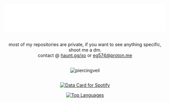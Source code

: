 <div align="center">
  <!-- Animated SVG Banner -->
  <img src="./header.svg" alt="hi there, i'm elvin 🎊" width="650" height="85" />
</div>

##

<div align="center">
most of my repositories are private, if you want to see anything specific, shoot me a dm.<br>
contact @ <a href="https://haunt.gg/xo">haunt.gg/xo</a> or <a href="mailto:eg574@proton.me">eg574@proton.me</a>
</div>

##

<p align="center">
  <img src="https://count.getloli.com/@piercingveil?name=piercingveil&theme=rule34&padding=7&offset=0&align=top&scale=1&pixelated=1&darkmode=auto" alt="piercingveil" />
</p>

##

<p align="center">
  <a href="https://data-card-for-spotify.herokuapp.com/card?user_id=0mumugfqrqzvwo75wqwmga03k">
    <img src="https://data-card-for-spotify.herokuapp.com/api/card?user_id=0mumugfqrqzvwo75wqwmga03k" alt="Data Card for Spotify" />
  </a>
</p>

<p align="center">
  <a href="https://github.com/anuraghazra/github-readme-stats">
    <img src="https://github-readme-stats.vercel.app/api/top-langs/?username=piercingveil" alt="Top Languages" />
  </a>
</p>
